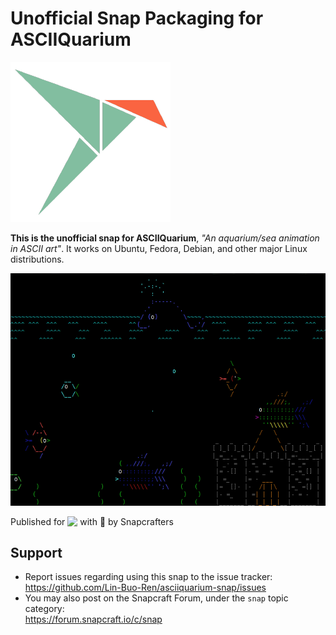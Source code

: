 # Unofficial Snap Packaging for ASCIIQuarium
<!--
	Use the Staticaly service for easy access to in-repo pictures:
	https://www.staticaly.com/
-->
![(Placeholder) Icon of ASCIIQuarium](gui/asciiquarium.png "(Placeholder) Icon of ASCIIQuarium")

**This is the unofficial snap for ASCIIQuarium**, *"An aquarium/sea animation in ASCII art"*. It works on Ubuntu, Fedora, Debian, and other major Linux distributions.

<!-- Uncomment and modify this when you are provided a snap status badge
[![Status Badge of the `asciiquarium` Snap](https://snapcraft.io/asciiquarium/badge.svg)](https://snapcraft.io/asciiquarium)
-->

![Screenshot of the Snapped Application](local/screenshots/screenshot.png "Screenshot of the Snapped Application")

Published for <img src="http://anything.codes/slack-emoji-for-techies/emoji/tux.png" align="top" width="24" /> with 💝 by Snapcrafters

<!-- Uncomment and modify this when you have published the snap to the Snap Store
## Installation
([Don't have snapd installed?](https://snapcraft.io/docs/core/install))

### In a Terminal
    # Install the snap #
    sudo snap install --channel=edge --devmode asciiquarium
    #sudo snap install --channel=beta asciiquarium
    #sudo snap install asciiquarium
    
    # Connect the snap to essential security confinement interfaces #
    ## (Proper reasoning for connecting _plug_name_) ##
    sudo snap connect asciiquarium:_plug_name_
    
    # Connect the snap to optional security confinement interfaces #
    ## (Proper reasoning for connecting _plug_name_) ##
    sudo snap connect asciiquarium:_plug_name_
    
    # Launch the application #
    asciiquarium
    snap run asciiquarium # If you have another existing installation

### The Graphical Way
[![Get it from the Snap Store](https://snapcraft.io/static/images/badges/en/snap-store-black.svg)](https://snapcraft.io/asciiquarium)
-->

<!-- Uncomment when you have test results
## What is Working
* [A list of functionallities that are verified working]

## What is NOT Working...yet 
Check out the [issue tracker](https://github.com/Lin-Buo-Ren/asciiquarium-snap/issues) for known issues.
-->

## Support
* Report issues regarding using this snap to the issue tracker:  
  <https://github.com/Lin-Buo-Ren/asciiquarium-snap/issues>
* You may also post on the Snapcraft Forum, under the `snap` topic category:  
  <https://forum.snapcraft.io/c/snap>
